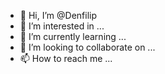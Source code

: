 - 👋 Hi, I’m @Denfilip
- 👀 I’m interested in ...
- 🌱 I’m currently learning ...
- 💞️ I’m looking to collaborate on ...
- 📫 How to reach me ...

<!---
Denfilip/Denfilip is a ✨ special ✨ repository because its `README.md` (this file) appears on your GitHub profile.
You can click the Preview link to take a look at your changes.
--->
